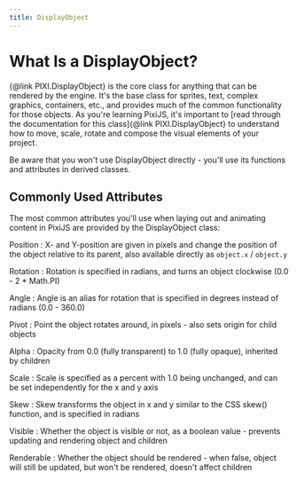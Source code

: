 ```yaml
---
title: DisplayObject
---
```

# What Is a DisplayObject?

{@link PIXI.DisplayObject} is the core class for anything that can be rendered by the engine.  It's the base class for sprites, text, complex graphics, containers, etc., and provides much of the common functionality for those objects.  As you're learning PixiJS, it's important to [read through the documentation for this class]{@link PIXI.DisplayObject} to understand how to move, scale, rotate and compose the visual elements of your project.

Be aware that you won't use DisplayObject directly - you'll use its functions and attributes in derived classes.

## Commonly Used Attributes

The most common attributes you'll use when laying out and animating content in PixiJS are provided by the DisplayObject class:

Position
: X- and Y-position are given in pixels and change the position of the object relative to its parent, also available directly as `object.x` / `object.y`

Rotation
: Rotation is specified in radians, and turns an object clockwise (0.0 - 2 * Math.PI)

Angle
: Angle is an alias for rotation that is specified in degrees instead of radians (0.0 - 360.0)

Pivot
: Point the object rotates around, in pixels - also sets origin for child objects

Alpha
: Opacity from 0.0 (fully transparent) to 1.0 (fully opaque), inherited by children

Scale
: Scale is specified as a percent with 1.0 being unchanged, and can be set independently for the x and y axis

Skew
: Skew transforms the object in x and y similar to the CSS skew() function, and is specified in radians

Visible
: Whether the object is visible or not, as a boolean value - prevents updating and rendering object and children

Renderable
: Whether the object should be rendered - when false, object will still be updated, but won't be rendered, doesn't affect children
